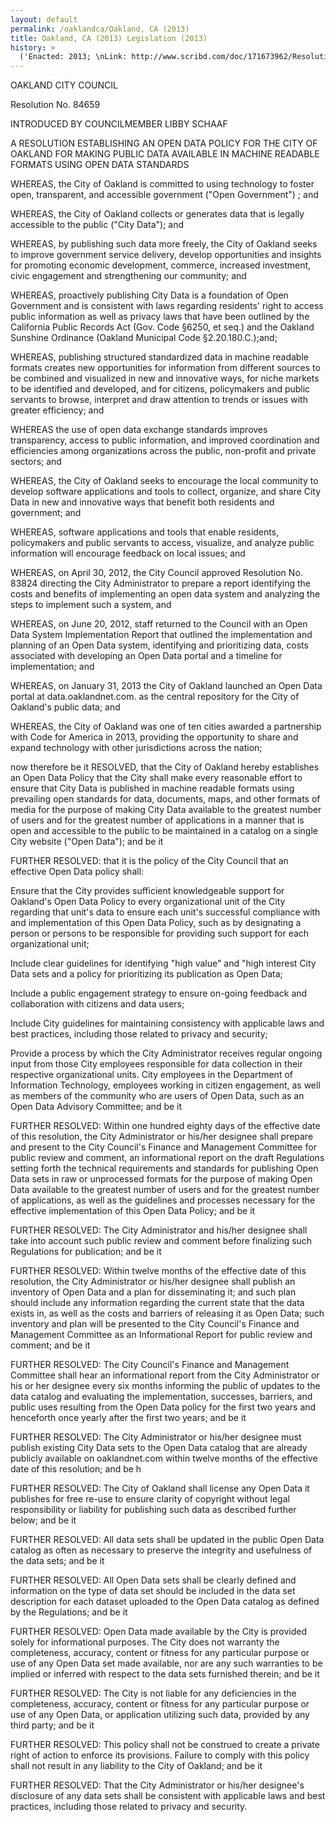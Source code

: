 ```yaml
---
layout: default
permalink: /oaklandca/Oakland, CA (2013)
title: Oakland, CA (2013) Legislation (2013)
history: >
  ('Enacted: 2013; \nLink: http://www.scribd.com/doc/171673962/Resolution-Establishing-An-Open-Data-Policy-For-The-City-Of-Oakland-For-Making-Public-Data-Available-In-Machine-Readable-Formats-Using-Open-Data-Stand; \nMeans: Legislation',)
---
```


<p/> <p>OAKLAND CITY COUNCIL</p> <p>Resolution No. 84659</p> <p>INTRODUCED BY COUNCILMEMBER LIBBY SCHAAF</p> <p>A RESOLUTION ESTABLISHING AN OPEN DATA POLICY FOR THE CITY OF OAKLAND FOR MAKING PUBLIC DATA AVAILABLE IN MACHINE READABLE FORMATS USING OPEN DATA STANDARDS</p> <p>WHEREAS, the City of Oakland is committed to using technology to foster open, transparent, and accessible government ("Open Government") ; and</p> <p>WHEREAS, the City of Oakland collects or generates data that is legally accessible to the public ("City Data"); and</p> <p>WHEREAS, by publishing such data more freely, the City of Oakland seeks to improve government service delivery, develop opportunities and insights for promoting economic development, commerce, increased investment, civic engagement and strengthening our community; and</p> <p>WHEREAS, proactively publishing City Data is a foundation of Open Government and is consistent with laws regarding residents' right to access public information as well as privacy laws that have been outlined by the California Public Records Act (Gov. Code §6250, et seq.) and the Oakland Sunshine Ordinance (Oakland Municipal Code §2.20.180.C.);and;</p> <p>WHEREAS, publishing structured standardized data in machine readable formats creates new opportunities for information from different sources to be combined and visualized in new and innovative ways, for niche markets to be identified and developed, and for citizens, policymakers and public servants to browse, interpret and draw attention to trends or issues with greater efficiency; and</p> <p>WHEREAS the use of open data exchange standards improves transparency, access to public information, and improved coordination and efficiencies among organizations across the public, non-profit and private sectors; and</p> <p>WHEREAS, the City of Oakland seeks to encourage the local community to develop software applications and tools to collect, organize, and share City Data in new and innovative ways that benefit both residents and government; and</p> <p>WHEREAS, software applications and tools that enable residents, policymakers and public servants to access, visualize, and analyze public information will encourage feedback on local issues; and</p> <p>WHEREAS, on April 30, 2012, the City Council approved Resolution No. 83824 directing the City Administrator to prepare a report identifying the costs and benefits of implementing an open data system and analyzing the steps to implement such a system, and</p> <p>WHEREAS, on June 20, 2012, staff returned to the Council with an Open Data System Implementation Report that outlined the implementation and planning of an Open Data system, identifying and prioritizing data, costs associated with developing an Open Data portal and a timeline for implementation; and</p> <p>WHEREAS, on January 31, 2013 the City of Oakland launched an Open Data portal at data.oaklandnet.com. as the central repository for the City of Oakland's public data; and</p> <p>WHEREAS, the City of Oakland was one of ten cities awarded a partnership with Code for America in 2013, providing the opportunity to share and expand technology with other jurisdictions across the nation; </p> <p>now therefore be it RESOLVED, that the City of Oakland hereby establishes an Open Data Policy that the City shall make every reasonable effort to ensure that City Data is published in machine readable formats using prevailing open standards for data, documents, maps, and other formats of media for the purpose of making City Data available to the greatest number of users and for the greatest number of applications in a manner that is open and accessible to the public to be maintained in a catalog on a single City website ("Open Data"); and be it</p> <p>FURTHER RESOLVED: that it is the policy of the City Council that an effective Open Data policy shall:</p> <p>Ensure that the City provides sufficient knowledgeable support for Oakland's Open Data Policy to every organizational unit of the City regarding that unit's data to ensure each unit's successful compliance with and implementation of this Open Data Policy, such as by designating a person or persons to be responsible for providing such support for each organizational unit;</p> <p>Include clear guidelines for identifying "high value" and "high interest City Data sets and a policy for prioritizing its publication as Open Data; </p> <p>Include a public engagement strategy to ensure on-going feedback and collaboration with citizens and data users;</p> <p>Include City guidelines for maintaining consistency with applicable laws and best practices, including those related to privacy and security; </p> <p>Provide a process by which the City Administrator receives regular ongoing input from those City employees responsible for data collection in their respective organizational units. City employees in the Department of Information  Technology, employees working in citizen engagement, as well as members of the community who are users of Open Data, such as an Open Data Advisory Committee; and be it</p> <p> </p> <p>FURTHER RESOLVED: Within one hundred eighty days of the effective date of this resolution, the City Administrator or his/her designee shall prepare and present to the City Council's Finance and Management Committee for public review and comment, an informational report on the draft Regulations setting forth the technical requirements and standards for publishing Open Data sets in raw or unprocessed formats for the purpose of making Open Data available to the greatest number of users and for the greatest number of applications, as well as the guidelines and processes necessary for the effective implementation of this Open Data Policy; and be it</p> <p>FURTHER RESOLVED: The City Administrator and his/her designee shall take into account such public review and comment before finalizing such Regulations for publication; and be it</p> <p>FURTHER RESOLVED: Within twelve months of the effective date of this resolution, the City Administrator or his/her designee shall publish an inventory of Open Data and a plan for disseminating it; and such plan should include any information regarding the current state that the data exists in, as well as the costs and barriers of releasing it as Open Data; such inventory and plan will be presented to the City Council's Finance and Management Committee as an Informational Report for public review and comment; and be it</p> <p>FURTHER RESOLVED: The City Council's Finance and Management Committee shall hear an informational report from the City Administrator or his or her designee every six months informing the public of updates to the data catalog and evaluating the implementation, successes, barriers, and public uses resulting from the Open Data policy for the first two years and henceforth once yearly after the first two years; and be it</p> <p>FURTHER RESOLVED: The City Administrator or his/her designee must publish existing City Data sets to the Open Data catalog that are already publicly available on oaklandnet.com within twelve months of the effective date of this resolution; and be h</p> <p>FURTHER RESOLVED: The City of Oakland shall license any Open Data it publishes for free re-use to ensure clarity of copyright without legal responsibility or liability for publishing such data as described further below; and be it</p> <p>FURTHER RESOLVED: All data sets shall be updated in the public Open Data catalog as often as necessary to preserve the integrity and usefulness of the data sets; and be it</p> <p>FURTHER RESOLVED: All Open Data sets shall be clearly defined and information on the type of data set should be included in the data set description for each dataset uploaded to the Open Data catalog as defined by the Regulations; and be it</p> <p>FURTHER RESOLVED: Open Data made available by the City is provided solely for informational purposes. The City does not warranty the completeness, accuracy, content or fitness for any particular purpose or use of any Open Data set made available, nor are any such warranties to be implied or inferred with respect to the data sets furnished therein; and be it</p> <p>FURTHER RESOLVED: The City is not liable for any deficiencies in the completeness, accuracy, content or fitness for any particular purpose or use of any Open Data, or application utilizing such data, provided by any third party; and be it</p> <p>FURTHER RESOLVED: This policy shall not be construed to create a private right of action to enforce its provisions. Failure to comply with this policy shall not result in any liability to the City of Oakland; and be it</p> <p>FURTHER RESOLVED: That the City Administrator or his/her designee's disclosure of any data sets shall be consistent with applicable laws and best practices, including those related to privacy and security.</p> <p> </p> <p> </p>